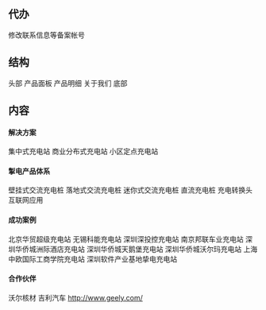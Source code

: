 
## 代办
修改联系信息等备案帐号

## 结构
头部
产品面板
产品明细
关于我们
底部


## 内容
#### 解决方案

集中式充电站
商业分布式充电站
小区定点充电站


#### 掣电产品体系
壁挂式交流充电桩
落地式交流充电桩
迷你式交流充电桩
直流充电桩
充电转换头
互联网应用


#### 成功案例
北京华贸超级充电站
无锡科能充电站
深圳深投控充电站
南京邦联车业充电站
深圳华侨城洲际酒店充电站
深圳华侨城天鹅堡充电站
深圳华侨城沃尔玛充电站
上海中欧国际工商学院充电站
深圳软件产业基地挚电充电站

#### 合作伙伴

沃尔核材 
吉利汽车 http://www.geely.com/



